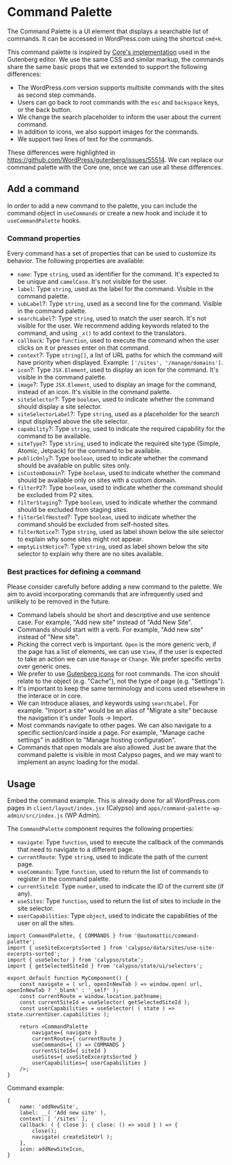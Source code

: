# Command Palette

The Command Palette is a UI element that displays a searchable list of commands. It can be accessed in WordPress.com using the shortcut `cmd+k`.

This command palette is inspired by [Core's implementation](https://github.com/WordPress/gutenberg/blob/trunk/packages/commands/README.md) used in the Gutenberg editor. We use the same CSS and similar markup, the commands share the same basic props that we extended to support the following differences:

- The WordPress.com version supports multisite commands with the sites as second step commands.
- Users can go back to root commands with the `esc` and `backspace` keys, or the back button.
- We change the search placeholder to inform the user about the current command.
- In addition to icons, we also support images for the commands.
- We support two lines of text for the commands.

These differences were highlighted in <https://github.com/WordPress/gutenberg/issues/55514>. We can replace our command palette with the Core one, once we can use all these differences.

## Add a command

In order to add a new command to the palette, you can include the command object in `useCommands` or create a new hook and include it to `useCommandPalette` hooks.

### Command properties

Every command has a set of properties that can be used to customize its behavior. The following properties are available:

- `name`: Type `string`, used as identifier for the command. It's expected to be unique and `camelCase`. It's not visible for the user.
- `label`: Type `string`, used as the label for the command. Visible in the command palette.
- `subLabel`?: Type `string`, used as a second line for the command. Visible in the command palette.
- `searchLabel`?: Type `string`, used to match the user search. It's not visible for the user. We recommend adding keywords related to the command, and using `_x()` to add context to the translators.
- `callback`: Type `function`, used to execute the command when the user clicks on it or presses enter on that command.
- `context`?: Type `string[]`, a list of URL paths for which the command will have priority when displayed. Example: `['/sites', '/manage/domains']`.
- `icon`?: Type `JSX.Element`, used to display an icon for the command. It's visible in the command palette.
- `image`?: Type `JSX.Element`, used to display an image for the command, instead of an icon. It's visible in the command palette.
- `siteSelector`?: Type `boolean`, used to indicate whether the command should display a site selector.
- `siteSelectorLabel`?: Type `string`, used as a placeholder for the search input displayed above the site selector.
- `capability`?: Type `string`, used to indicate the required capability for the command to be available.
- `siteType`?: Type `string`, used to indicate the required site type (Simple, Atomic, Jetpack) for the command to be available.
- `publicOnly`?: Type `boolean`, used to indicate whether the command should be available on public sites only.
- `isCustomDomain`?: Type `boolean`, used to indicate whether the command should be available only on sites with a custom domain.
- `filterP2`?: Type `boolean`, used to indicate whether the command should be excluded from P2 sites.
- `filterStaging`?: Type `boolean`, used to indicate whether the command should be excluded from staging sites.
- `filterSelfHosted`?: Type `boolean`, used to indicate whether the command should be excluded from self-hosted sites.
- `filterNotice`?: Type `string`, used as label shown below the site selector to explain why some sites might not appear.
- `emptyListNotice`?: Type `string`, used as label shown below the site selector to explain why there are no sites available.

### Best practices for defining a command

Please consider carefully before adding a new command to the palette. We aim to avoid incorporating commands that are infrequently used and unlikely to be removed in the future.

- Command labels should be short and descriptive and use sentence case. For example, "Add new site" instead of "Add New Site".
- Commands should start with a verb. For example, "Add new site" instead of "New site".
- Picking the correct verb is important. `Open` is the more generic verb, if the page has a list of elements, we can use `View`, if the user is expected to take an action we can use `Manage` or `Change`. We prefer specific verbs over generic ones.
- We prefer to use [Gutenberg icons](https://wordpress.github.io/gutenberg/?path=/story/icons-icon--library) for root commands. The icon should relate to the object (e.g. "Cache"), not the type of page (e.g. "Settings").
- It's important to keep the same terminology and icons used elsewhere in the interace or in core.
- We can introduce aliases, and keywords using `searchLabel`. For example. "Import a site" would be an alias of "Migrate a site" because the navigation it's under Tools → Import.
- Most commands navigate to other pages. We can also navigate to a specific section/card inside a page. For example, "Manage cache settings" in addition to "Manage hosting configuration".
- Commands that open modals are also allowed. Just be aware that the command palette is visible in most Calypso pages, and we may want to implement an async loading for the modal.

## Usage

Embed the command example. This is already done for all WordPress.com pages in `client/layout/index.jsx` (Calypso) and `apps/command-palette-wp-admin/src/index.js` (WP Admin).

The `CommandPalette` component requires the following properties:

- `navigate`: Type `function`, used to execute the callback of the commands that need to navigate to a different page.
- `currentRoute`: Type `string`, used to indicate the path of the current page.
- `useCommands`: Type `function`, used to return the list of commands to register in the command palette.
- `currentSiteId`: Type `number`, used to indicate the ID of the current site (if any).
- `useSites`: Type `function`, used to return the list of sites to include in the site selector.
- `userCapabilities`: Type `object`, used to indicate the capabilities of the user on all the sites.

```tsx
import CommandPalette, { COMMANDS } from '@automattic/command-palette';
import { useSiteExcerptsSorted } from 'calypso/data/sites/use-site-excerpts-sorted';
import { useSelector } from 'calypso/state';
import { getSelectedSiteId } from 'calypso/state/ui/selectors';

export default function MyComponent() {
	const navigate = ( url, openInNewTab ) => window.open( url, openInNewTab ? '_blank' : '_self' );
	const currentRoute = window.location.pathname;
	const currentSiteId = useSelector( getSelectedSiteId );
	const userCapabilities = useSelector( ( state ) => state.currentUser.capabilities );

	return <CommandPalette
		navigate={ navigate }
		currentRoute={ currentRoute }
		useCommands={ () => COMMANDS }
		currentSiteId={ siteId }
		useSites={ useSiteExcerptsSorted }
		userCapabilities={ userCapabilities }
	/>;
}
```

Command example:

```
{
	name: 'addNewSite',
	label: __( 'Add new site' ),
	context: [ '/sites' ],
	callback: ( { close }: { close: () => void } ) => {
		close();
		navigate( createSiteUrl );
	},
	icon: addNewSiteIcon,
}
```
